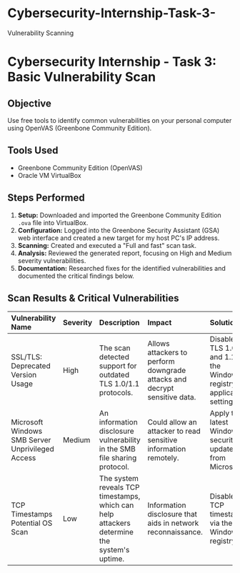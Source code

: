 # Cybersecurity-Internship-Task-3-
Vulnerability Scanning 


# Cybersecurity Internship - Task 3: Basic Vulnerability Scan

## Objective
Use free tools to identify common vulnerabilities on your personal computer using OpenVAS (Greenbone Community Edition).

## Tools Used
- Greenbone Community Edition (OpenVAS)
- Oracle VM VirtualBox

## Steps Performed

1.  **Setup:** Downloaded and imported the Greenbone Community Edition `.ova` file into VirtualBox.
2.  **Configuration:** Logged into the Greenbone Security Assistant (GSA) web interface and created a new target for my host PC's IP address.
3.  **Scanning:** Created and executed a "Full and fast" scan task.
4.  **Analysis:** Reviewed the generated report, focusing on High and Medium severity vulnerabilities.
5.  **Documentation:** Researched fixes for the identified vulnerabilities and documented the critical findings below.

## Scan Results & Critical Vulnerabilities

| Vulnerability Name | Severity | Description | Impact | Solution |
| :--- | :--- | :--- | :--- | :--- |
| SSL/TLS: Deprecated Version Usage | High | The scan detected support for outdated TLS 1.0/1.1 protocols. | Allows attackers to perform downgrade attacks and decrypt sensitive data. | Disable TLS 1.0 and 1.1 in the Windows registry or application settings. |
| Microsoft Windows SMB Server Unprivileged Access | Medium | An information disclosure vulnerability in the SMB file sharing protocol. | Could allow an attacker to read sensitive information remotely. | Apply the latest Windows security updates from Microsoft. |
| TCP Timestamps Potential OS Scan | Low | The system reveals TCP timestamps, which can help attackers determine the system's uptime. | Information disclosure that aids in network reconnaissance. | Disable TCP timestamps via the Windows registry. |

